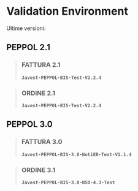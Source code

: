 # Validation Environment

Ultime versioni:

## PEPPOL 2.1

> ### FATTURA 2.1
> **`Javest-PEPPOL-BIS-Test-V2.2.4`**

> ### ORDINE 2.1
> **`Javest-PEPPOL-BIS-Test-V2.2.4`**

## PEPPOL 3.0

> ### FATTURA 3.0
> **`Javest-PEPPOL-BIS-3.0-NotiER-Test-V1.1.4`**

> ### ORDINE 3.1
> **`Javest-PEPPOL-BIS-3.0-NSO-4.3-Test`**
